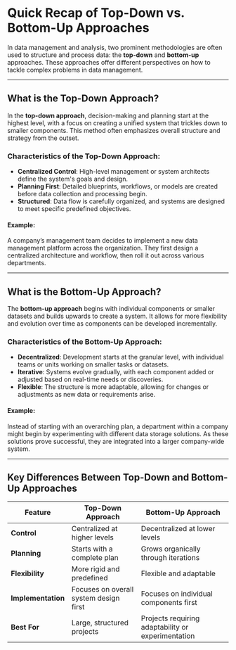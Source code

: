 # Quick Recap of Top-Down vs. Bottom-Up Approaches

In data management and analysis, two prominent methodologies are often used to structure and process data: the **top-down** and **bottom-up** approaches. These approaches offer different perspectives on how to tackle complex problems in data management.

---

## What is the Top-Down Approach?

In the **top-down approach**, decision-making and planning start at the highest level, with a focus on creating a unified system that trickles down to smaller components. This method often emphasizes overall structure and strategy from the outset.

### Characteristics of the Top-Down Approach:
- **Centralized Control**: High-level management or system architects define the system's goals and design.
- **Planning First**: Detailed blueprints, workflows, or models are created before data collection and processing begin.
- **Structured**: Data flow is carefully organized, and systems are designed to meet specific predefined objectives.
  
#### Example:
A company’s management team decides to implement a new data management platform across the organization. They first design a centralized architecture and workflow, then roll it out across various departments.

---

## What is the Bottom-Up Approach?

The **bottom-up approach** begins with individual components or smaller datasets and builds upwards to create a system. It allows for more flexibility and evolution over time as components can be developed incrementally.

### Characteristics of the Bottom-Up Approach:
- **Decentralized**: Development starts at the granular level, with individual teams or units working on smaller tasks or datasets.
- **Iterative**: Systems evolve gradually, with each component added or adjusted based on real-time needs or discoveries.
- **Flexible**: The structure is more adaptable, allowing for changes or adjustments as new data or requirements arise.
  
#### Example:
Instead of starting with an overarching plan, a department within a company might begin by experimenting with different data storage solutions. As these solutions prove successful, they are integrated into a larger company-wide system.

---

## Key Differences Between Top-Down and Bottom-Up Approaches

| Feature               | Top-Down Approach                       | Bottom-Up Approach                      |
|-----------------------|-----------------------------------------|-----------------------------------------|
| **Control**            | Centralized at higher levels            | Decentralized at lower levels           |
| **Planning**           | Starts with a complete plan             | Grows organically through iterations    |
| **Flexibility**        | More rigid and predefined               | Flexible and adaptable                  |
| **Implementation**     | Focuses on overall system design first  | Focuses on individual components first  |
| **Best For**           | Large, structured projects              | Projects requiring adaptability or experimentation |
